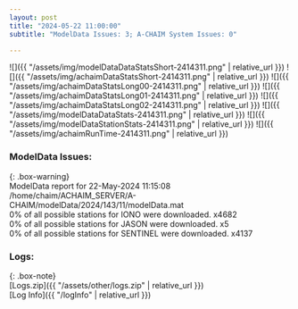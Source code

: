 ```yaml
---
layout: post
title: "2024-05-22 11:00:00"
subtitle: "ModelData Issues: 3; A-CHAIM System Issues: 0"

---
```


![]({{ "/assets/img/modelDataDataStatsShort-2414311.png" | relative_url }})
![]({{ "/assets/img/achaimDataStatsShort-2414311.png" | relative_url }})
![]({{ "/assets/img/achaimDataStatsLong00-2414311.png" | relative_url }})
![]({{ "/assets/img/achaimDataStatsLong01-2414311.png" | relative_url }})
![]({{ "/assets/img/achaimDataStatsLong02-2414311.png" | relative_url }})
![]({{ "/assets/img/modelDataDataStats-2414311.png" | relative_url }})
![]({{ "/assets/img/modelDataStationStats-2414311.png" | relative_url }})
![]({{ "/assets/img/achaimRunTime-2414311.png" | relative_url }})


### ModelData Issues:  
  
{: .box-warning}  
 ModelData report for 22-May-2024 11:15:08   
 /home/chaim/ACHAIM_SERVER/A-CHAIM/modelData/2024/143/11/modelData.mat   
 0% of all possible stations for IONO were downloaded. x4682   
 0% of all possible stations for JASON were downloaded. x5   
 0% of all possible stations for SENTINEL were downloaded. x4137   
  


### Logs:  
  
{: .box-note}  
[Logs.zip]({{ "/assets/other/logs.zip" | relative_url }})  
[Log Info]({{ "/logInfo" | relative_url }})  
